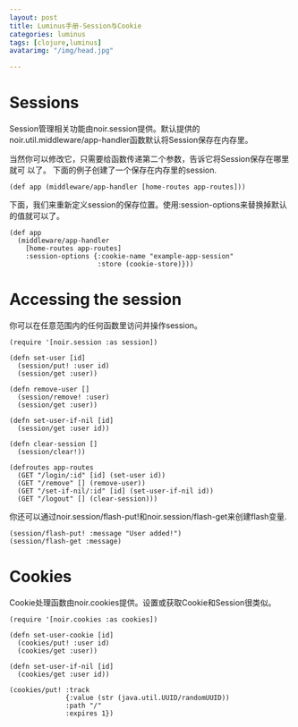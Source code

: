 ```yaml
---
layout: post
title: Luminus手册-Session与Cookie
categories: luminus
tags: [clojure,luminus]
avatarimg: "/img/head.jpg"

---
```

Sessions
========

Session管理相关功能由noir.session提供。默认提供的noir.util.middleware/app-handler函数默认将Session保存在内存里。

当然你可以修改它，只需要给函数传递第二个参数，告诉它将Session保存在哪里就可
以了。 下面的例子创建了一个保存在内存里的session.

``` {.clojure}
(def app (middleware/app-handler [home-routes app-routes]))
```

下面，我们来重新定义session的保存位置。使用:session-options来替换掉默认的值就可以了。

``` {.clojure}
(def app
  (middleware/app-handler
    [home-routes app-routes]
    :session-options {:cookie-name "example-app-session"
                      :store (cookie-store)}))
```

Accessing the session
=====================

你可以在任意范围内的任何函数里访问并操作session。

``` {.clojure}
(require '[noir.session :as session])

(defn set-user [id]
  (session/put! :user id)
  (session/get :user))

(defn remove-user []
  (session/remove! :user)
  (session/get :user))

(defn set-user-if-nil [id]
  (session/get :user id))

(defn clear-session []
  (session/clear!))

(defroutes app-routes
  (GET "/login/:id" [id] (set-user id))
  (GET "/remove" [] (remove-user))
  (GET "/set-if-nil/:id" [id] (set-user-if-nil id))
  (GET "/logout" [] (clear-session)))
```

你还可以通过noir.session/flash-put!和noir.session/flash-get来创建flash变量.

``` {.clojure}
(session/flash-put! :message "User added!")
(session/flash-get :message)
```

<!-- more -->

Cookies
=======

Cookie处理函数由noir.cookies提供。设置或获取Cookie和Session很类似。

``` {.clojure}
(require '[noir.cookies :as cookies])

(defn set-user-cookie [id]
  (cookies/put! :user id)
  (cookies/get :user))

(defn set-user-if-nil [id]
  (cookies/get :user id))

(cookies/put! :track
              {:value (str (java.util.UUID/randomUUID))
              :path "/"
              :expires 1})
```
